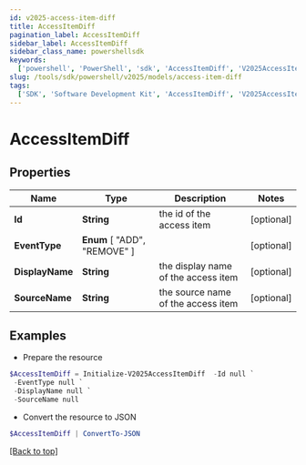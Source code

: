 ```yaml
---
id: v2025-access-item-diff
title: AccessItemDiff
pagination_label: AccessItemDiff
sidebar_label: AccessItemDiff
sidebar_class_name: powershellsdk
keywords:
  ['powershell', 'PowerShell', 'sdk', 'AccessItemDiff', 'V2025AccessItemDiff']
slug: /tools/sdk/powershell/v2025/models/access-item-diff
tags:
  ['SDK', 'Software Development Kit', 'AccessItemDiff', 'V2025AccessItemDiff']
---
```


# AccessItemDiff

## Properties

| Name | Type | Description | Notes |
| --- | --- | --- | --- |
| **Id** | **String** | the id of the access item | [optional] |
| **EventType** | **Enum** [ "ADD", "REMOVE" ] |  | [optional] |
| **DisplayName** | **String** | the display name of the access item | [optional] |
| **SourceName** | **String** | the source name of the access item | [optional] |

## Examples

- Prepare the resource

```powershell
$AccessItemDiff = Initialize-V2025AccessItemDiff  -Id null `
 -EventType null `
 -DisplayName null `
 -SourceName null
```

- Convert the resource to JSON

```powershell
$AccessItemDiff | ConvertTo-JSON
```

[[Back to top]](#)

